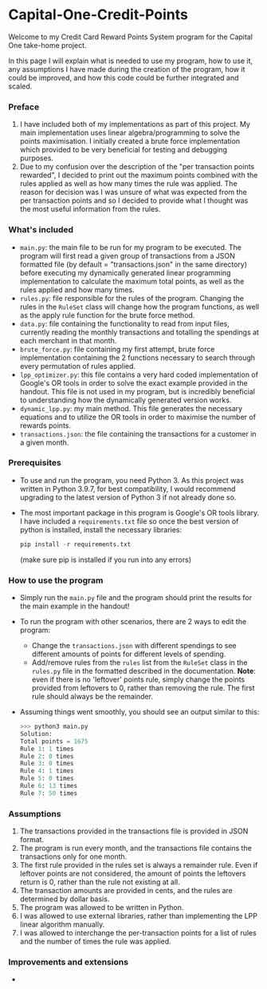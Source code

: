 # Capital-One-Credit-Points

Welcome to my Credit Card Reward Points System program for the Capital One take-home project. 

In this page I will explain what is needed to use my program, how to use it, any assumptions I have made during the creation of the program, how it could be improved, and how this code could be further integrated and scaled.

### Preface

1. I have included both of my implementations as part of this project. My main implementation uses linear algebra/programming to solve the points maximisation. I initially created a brute force implementation which provided to be very beneficial for testing and debugging purposes.
2. Due to my confusion over the description of the "per transaction points rewarded", I decided to print out the maximum points combined with the rules applied as well as how many times the rule was applied. The reason for decision was I was unsure of what was expected from the per transaction points and so I decided to provide what I thought was the most useful information from the rules.

### What's included

- ```main.py```: the main file to be run for my program to be executed. The program will first read a given group of transactions from a JSON formatted file (by default = "transactions.json" in the same directory) before executing my dynamically generated linear programming implementation to calculate the maximum total points, as well as the rules applied and how many times.
- ```rules.py```: file responsible for the rules of the program. Changing the rules in the ```RuleSet``` class will change how the program functions, as well as the apply rule function for the brute force method.
- ```data.py```: file containing the functionality to read from input files, currently reading the monthly transactions and totalling the spendings at each merchant in that month.
- ```brute_force.py```: file containing my first attempt, brute force implementation containing the 2 functions necessary to search through every permutation of rules applied.
- ```lpp_optimizer.py```: this file contains a very hard coded implementation of Google's OR tools in order to solve the exact example provided in the handout. This file is not used in my program, but is incredibly beneficial to understanding how the dynamically generated version works.
- ```dynamic_lpp.py```: my main method. This file generates the necessary equations and to utilize the OR tools in order to maximise the number of rewards points.
- ```transactions.json```: the file containing the transactions for a customer in a given month.

### Prerequisites

- To use and run the program, you need Python 3. As this project was written in Python 3.9.7, for best compatibility, I would recommend upgrading to the latest version of Python 3 if not already done so.

- The most important package in this program is Google's OR tools library. I have included a ```requirements.txt``` file so once the best version of python is installed, install the necessary libraries:

  ```python
  pip install -r requirements.txt 
  ```

  (make sure pip is installed if you run into any errors)

### How to use the program

- Simply run the ```main.py``` file and the program should print the results for the main example in the handout!

- To run the program with other scenarios, there are 2 ways to edit the program: 

  - Change the ```transactions.json``` with different spendings to see different amounts of points for different levels of spending.
  - Add/remove rules from the ```rules``` list from the ```RuleSet``` class in the ```rules.py``` file in the formatted described in the documentation. **Note**: even if there is no 'leftover' points rule, simply change the points provided from leftovers to 0, rather than removing the rule. The first rule should always be the remainder.

- Assuming things went smoothly, you should see an output similar to this:

  ````python
  >>> python3 main.py
  Solution:
  Total points = 1675
  Rule 1: 1 times
  Rule 2: 0 times
  Rule 3: 0 times
  Rule 4: 1 times
  Rule 5: 0 times
  Rule 6: 13 times
  Rule 7: 50 times
  ````

  

### Assumptions

1. The transactions provided in the transactions file is provided in JSON format.
2. The program is run every month, and the transactions file contains the transactions only for one month.
3. The first rule provided in the rules set is always a remainder rule. Even if leftover points are not considered, the amount of points the leftovers return is 0, rather than the rule not existing at all.
4. The transaction amounts are provided in cents, and the rules are determined by dollar basis.
5. The program was allowed to be written in Python.
6. I was allowed to use external libraries, rather than implementing the LPP linear algorithm manually.
7. I was allowed to interchange the per-transaction points for a list of rules and the number of times the rule was applied.

### Improvements and extensions

- 